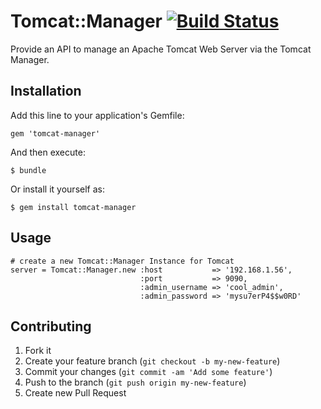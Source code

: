 # Tomcat::Manager [![Build Status](https://travis-ci.org/jekhokie/tomcat-manager.png)](https://travis-ci.org/jekhokie/tomcat-manager)

Provide an API to manage an Apache Tomcat Web Server via the Tomcat Manager.

## Installation

Add this line to your application's Gemfile:

    gem 'tomcat-manager'

And then execute:

    $ bundle

Or install it yourself as:

    $ gem install tomcat-manager

## Usage

    # create a new Tomcat::Manager Instance for Tomcat
    server = Tomcat::Manager.new :host           => '192.168.1.56',
                                 :port           => 9090,
                                 :admin_username => 'cool_admin',
                                 :admin_password => 'mysu7erP4$$w0RD'

## Contributing

1. Fork it
2. Create your feature branch (`git checkout -b my-new-feature`)
3. Commit your changes (`git commit -am 'Add some feature'`)
4. Push to the branch (`git push origin my-new-feature`)
5. Create new Pull Request
